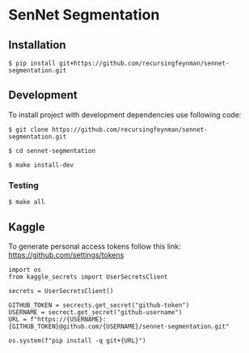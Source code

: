 # SenNet Segmentation

## Installation
```
$ pip install git+https://github.com/recursingfeynman/sennet-segmentation.git
```

## Development

To install project with development dependencies use following code:
```
$ git clone https://github.com/recursingfeynman/sennet-segmentation.git

$ cd sennet-segmentation

$ make install-dev
```

### Testing
```
$ make all
```

## Kaggle
To generate personal access tokens follow this link: https://github.com/settings/tokens
```
import os
from kaggle_secrets import UserSecretsClient

secrets = UserSecretsClient()

GITHUB_TOKEN = secrects.get_secret("github-token")
USERNAME = secrect.get_secret("github-username")
URL = f"https://{USERNAME}:{GITHUB_TOKEN}@github.com/{USERNAME}/sennet-segmentation.git"
    
os.system(f"pip install -q git+{URL}")
```